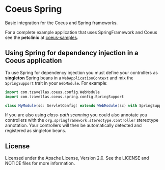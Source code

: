 
# Coeus Spring

Basic integration for the Coeus and Spring frameworks.

For a complete example application that uses SpringFramework and Coeus see the
__petclinic__ at [coeus-samples](http://github.com/coeusframework/coeus-samples).


## Using Spring for dependency injection in a Coeus application

To use Spring for dependency injection you must define your controllers as
__singleton__ Spring beans in a `WebApplicationContext` and mix the
`SpringSupport` trait in your `WebModule`. For example: 

```scala
import com.tzavellas.coeus.config.WebModule
import com.tzavellas.coeus.spring.config.SpringSupport

class MyModule(sc: ServletConfig) extends WebModule(sc) with SpringSupport
```


If you are also using _class-path scanning_ you could also annotate you controllers
with the `org.springframework.stereotype.Controller` stereotype annotation.
Your controllers will then be automatically detected and registered as singleton
beans.
 

## License

Licensed under the Apache License, Version 2.0. See the LICENSE and NOTICE
files for more information.


